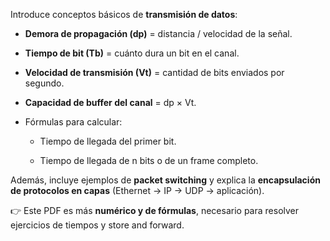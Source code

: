 Introduce conceptos básicos de **transmisión de datos**:

- **Demora de propagación (dp)** = distancia / velocidad de la señal.
    
- **Tiempo de bit (Tb)** = cuánto dura un bit en el canal.
    
- **Velocidad de transmisión (Vt)** = cantidad de bits enviados por segundo.
    
- **Capacidad de buffer del canal** = dp × Vt.
    
- Fórmulas para calcular:
    
    - Tiempo de llegada del primer bit.
        
    - Tiempo de llegada de n bits o de un frame completo.
        

Además, incluye ejemplos de **packet switching** y explica la **encapsulación de protocolos en capas** (Ethernet → IP → UDP → aplicación).

👉 Este PDF es más **numérico y de fórmulas**, necesario para resolver ejercicios de tiempos y store and forward.